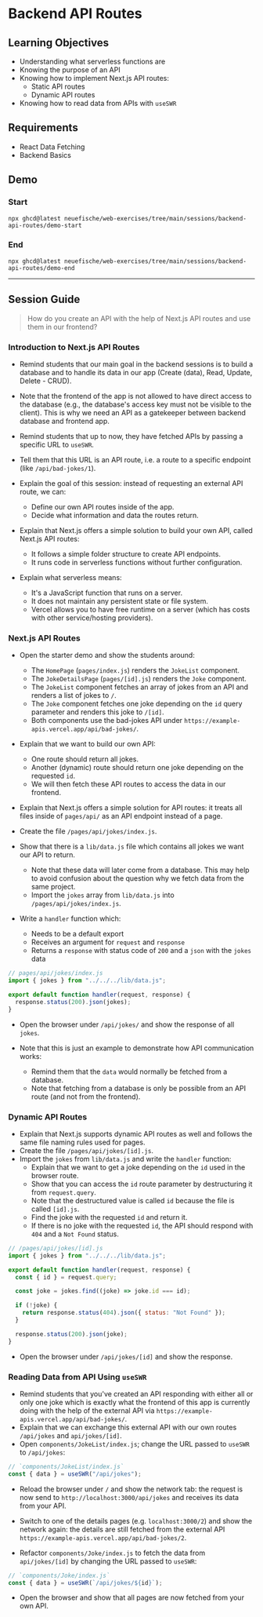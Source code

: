 # Backend API Routes

## Learning Objectives

- Understanding what serverless functions are
- Knowing the purpose of an API
- Knowing how to implement Next.js API routes:
  - Static API routes
  - Dynamic API routes
- Knowing how to read data from APIs with `useSWR`

## Requirements

- React Data Fetching
- Backend Basics

## Demo

### Start

```
npx ghcd@latest neuefische/web-exercises/tree/main/sessions/backend-api-routes/demo-start
```

### End

```
npx ghcd@latest neuefische/web-exercises/tree/main/sessions/backend-api-routes/demo-end
```

---

## Session Guide

> How do you create an API with the help of Next.js API routes and use them in our frontend?

### Introduction to Next.js API Routes

- Remind students that our main goal in the backend sessions is to build a database and to handle its data in our app (Create (data), Read, Update, Delete - CRUD).
- Note that the frontend of the app is not allowed to have direct access to the database (e.g., the database's access key must not be visible to the client). This is why we need an API as a gatekeeper between backend database and frontend app.
- Remind students that up to now, they have fetched APIs by passing a specific URL to `useSWR`.
- Tell them that this URL is an API route, i.e. a route to a specific endpoint (like
  `/api/bad-jokes/1`).
- Explain the goal of this session: instead of requesting an external API route, we can:

  - Define our own API routes inside of the app.
  - Decide what information and data the routes return.

- Explain that Next.js offers a simple solution to build your own API, called Next.js API routes:

  - It follows a simple folder structure to create API endpoints.
  - It runs code in serverless functions without further configuration.

- Explain what serverless means:
  - It's a JavaScript function that runs on a server.
  - It does not maintain any persistent state or file system.
  - Vercel allows you to have free runtime on a server (which has costs with other
    service/hosting providers).

### Next.js API Routes

- Open the starter demo and show the students around:

  - The `HomePage` (`pages/index.js`) renders the `JokeList` component.
  - The `JokeDetailsPage` (`pages/[id].js`) renders the `Joke` component.
  - The `JokeList` component fetches an array of jokes from an API and renders a list of jokes
    to `/`.
  - The `Joke` component fetches one joke depending on the `id` query parameter and renders this joke to `/[id]`.
  - Both components use the bad-jokes API under `https://example-apis.vercel.app/api/bad-jokes/`.

- Explain that we want to build our own API:

  - One route should return all jokes.
  - Another (dynamic) route should return one joke depending on the requested `id`.
  - We will then fetch these API routes to access the data in our frontend.

- Explain that Next.js offers a simple solution for API routes: it treats all files inside of `pages/api/` as an API endpoint instead of a page.
- Create the file `/pages/api/jokes/index.js`.
- Show that there is a `lib/data.js` file which contains all jokes we want our API to return.
  - Note that these data will later come from a database. This may help to avoid confusion about the question why we fetch data from the same project.
  - Import the `jokes` array from `lib/data.js` into `/pages/api/jokes/index.js`.
- Write a `handler` function which:
  - Needs to be a default export
  - Receives an argument for `request` and `response`
  - Returns a `response` with status code of `200` and a `json` with the `jokes` data

```js
// pages/api/jokes/index.js
import { jokes } from "../../../lib/data.js";

export default function handler(request, response) {
  response.status(200).json(jokes);
}
```

- Open the browser under `/api/jokes/` and show the response of all `jokes`.

- Note that this is just an example to demonstrate how API communication works:
  - Remind them that the `data` would normally be fetched from a database.
  - Note that fetching from a database is only be possible from an API route (and not from the frontend).

### Dynamic API Routes

- Explain that Next.js supports dynamic API routes as well and follows the same file naming rules used for pages.
- Create the file `/pages/api/jokes/[id].js`.
- Import the `jokes` from `lib/data.js` and write the `handler` function:
  - Explain that we want to get a joke depending on the `id` used in the browser route.
  - Show that you can access the `id` route parameter by destructuring it from `request.query`.
  - Note that the destructured value is called `id` because the file is called `[id].js`.
  - Find the joke with the requested `id` and return it.
  - If there is no joke with the requested `id`, the API should respond with `404` and a `Not Found` status.

```js
// /pages/api/jokes/[id].js
import { jokes } from "../../../lib/data.js";

export default function handler(request, response) {
  const { id } = request.query;

  const joke = jokes.find((joke) => joke.id === id);

  if (!joke) {
    return response.status(404).json({ status: "Not Found" });
  }

  response.status(200).json(joke);
}
```

- Open the browser under `/api/jokes/[id]` and show the response.

### Reading Data from API Using `useSWR`

- Remind students that you've created an API responding with either all or only one joke which is exactly what the frontend of this app is currently doing with the help of the external API via `https://example-apis.vercel.app/api/bad-jokes/`.
- Explain that we can exchange this external API with our own routes `/api/jokes` and `api/jokes/[id]`.
- Open `components/JokeList/index.js`; change the URL passed to `useSWR` to `/api/jokes`:

```js
// `components/JokeList/index.js`
const { data } = useSWR("/api/jokes");
```

- Reload the browser under `/` and show the network tab: the request is now send to `http://localhost:3000/api/jokes` and receives its data from your API.
- Switch to one of the details pages (e.g. `localhost:3000/2`) and show the network again: the details are still fetched from the external API `https://example-apis.vercel.app/api/bad-jokes/2`.

- Refactor `components/Joke/index.js` to fetch the data from `api/jokes/[id]` by changing the URL passed to `useSWR`:

```js
// `components/Joke/index.js`
const { data } = useSWR(`/api/jokes/${id}`);
```

- Open the browser and show that all pages are now fetched from your own API.
